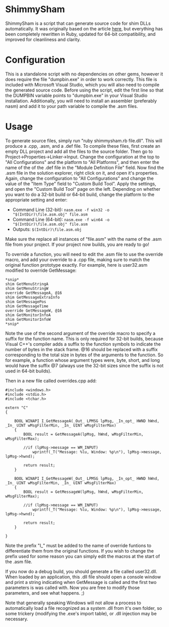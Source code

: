 # ShimmySham
ShimmySham is a script that can generate source code for shim DLLs automatically. It was originally based on the article [here](http://www.hulver.com/scoop/story/2006/2/18/125521/185), but
everything has been completely rewritten in Ruby, updated for 64-bit compatibility, and improved for cleanliness and clarity.

# Configuration
This is a standalone script with no dependencies on other gems, however it does require the file "dumpbin.exe" in order to work correctly. This file is included with Microsoft Visual Studio, which you will also need to compile the generated source code. Before using the script, edit the first line so that the DUMPBIN variable points to "dumpbin.exe" in your Visual Studio installation. Additionally, you will need to install an assembler (preferably nasm) and add it to your path variable to compile the .asm files.

# Usage
To generate source files, simply run "ruby shimmysham.rb file.dll". This will produce a .cpp, .asm, and a .def file. To compile these files, first create an empty DLL project and add all the files to the source folder. Then go to Project->Properties->Linker->Input. Change the configuration at the top to "All Configurations" and the platform to "All Platforms", and then enter the name of the of the .def file in the "Module Definition File" field. Now find the .asm file in the solution explorer, right click on it, and open it's properties. Again, change the configuration to "All Configurations" and change the value of the "Item Type" field to "Custom Build Tool". Apply the settings, and open the "Custom Build Tool" page on the left. Depending on whether you want to do a 32-bit build or 64-bit build, change the platform to the appropriate setting and enter:

* Command Line (32-bit): `nasm.exe -f win32 -o "$(IntDir)\file.asm.obj" file.asm`
* Command Line (64-bit): `nasm.exe -f win64 -o "$(IntDir)\file.asm.obj" file.asm`
* Outputs: `$(IntDir)\file.asm.obj`

Make sure the replace all instances of "file.asm" with the name of the .asm file from your project. If your project now builds, you are ready to go!

To override a function, you will need to edit the .asm file to use the override macro, and add your override to a .cpp file, making sure to match the original function prototype exactly. For example, here is user32.asm modified to override GetMessage:

```
*snip*
shim GetMenuStringA
shim GetMenuStringW
override GetMessageA, @16
shim GetMessageExtraInfo
shim GetMessagePos
shim GetMessageTime
override GetMessageW, @16
shim GetMonitorInfoA
shim GetMonitorInfoW
*snip*
```

Note the use of the second argument of the override macro to specify a suffix for the function name. This is only required for 32-bit builds, because Visual C++'s compiler adds a suffix to the function symbols to indicate the number of bytes in the stack frame. @16 should be replaced with a suffix corresponding to the total size in bytes of the arguments to the function. So for example, a function whose argument types were, byte, short, and long would have the suffix @7 (always use the 32-bit sizes since the suffix is not used in 64-bit builds).

Then in a new file called overrides.cpp add:

```
#include <windows.h>
#include <stdio.h>
#include <tchar.h>

extern "C"
{

	BOOL WINAPI I_GetMessageA(_Out_ LPMSG lpMsg, _In_opt_ HWND hWnd, _In_ UINT wMsgFilterMin, _In_ UINT wMsgFilterMax)
	{
		BOOL result = GetMessageA(lpMsg, hWnd, wMsgFilterMin, wMsgFilterMax);

		//if (lpMsg->message == WM_INPUT)
			wprintf(_T("Message: %lu, Window: %p\n"), lpMsg->message, lpMsg->hwnd);

		return result;
	}

	BOOL WINAPI I_GetMessageW(_Out_ LPMSG lpMsg, _In_opt_ HWND hWnd, _In_ UINT wMsgFilterMin, _In_ UINT wMsgFilterMax)
	{
		BOOL result = GetMessageW(lpMsg, hWnd, wMsgFilterMin, wMsgFilterMax);

		//if (lpMsg->message == WM_INPUT)
			wprintf(_T("Message: %lu, Window: %p\n"), lpMsg->message, lpMsg->hwnd);

		return result;
	}

}
```

Note the prefix "I_" must be added to the name of override funtions to differentiate them from the original functions. If you wish to change the prefix used for some reason you can simply edit the macros at the start of the .asm file.

If you now do a debug build, you should generate a file called user32.dll. When loaded by an application, this .dll file should open a console window and print a string indicating when GetMessage is called and the first two parameters is was called with. Now you are free to modify those parameters, and see what happens. ;)

Note that generally speaking Windows will not allow a process to automatically load a file recognized as a system .dll from it's own folder, so some trickery (modifying the .exe's import table), or .dll injection may be necessary.

